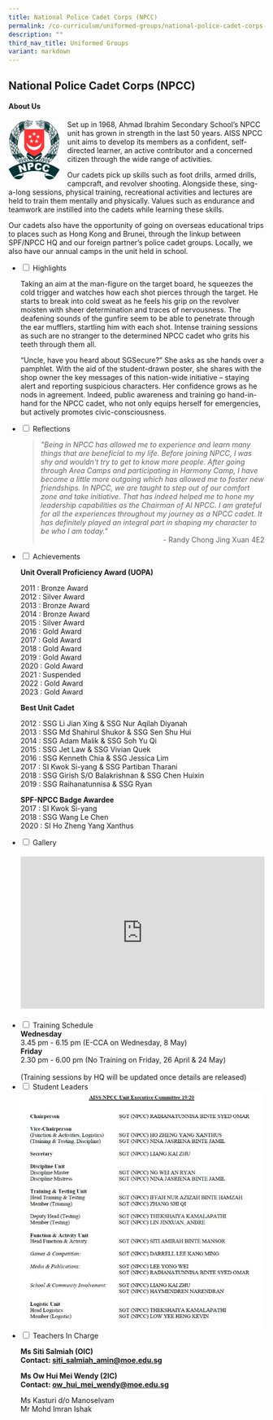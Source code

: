 ```yaml
---
title: National Police Cadet Corps (NPCC)
permalink: /co-curriculum/uniformed-groups/national-police-cadet-corps-npcc/
description: ""
third_nav_title: Uniformed Groups
variant: markdown
---
```

## National Police Cadet Corps (NPCC)


<h4><strong>About Us</strong></h4>
<img src="/images/logo.png" style="width:20%;margin-right:15px;" align="left">
<p style="width:fixed;">Set up in 1968, Ahmad Ibrahim Secondary School’s NPCC unit has grown in strength in the last 50 years. AISS NPCC unit aims to develop its members as a confident, self-directed learner, an active contributor and a concerned citizen through the wide range of activities.</p>
<p>Our cadets pick up skills such as foot drills, armed drills, campcraft, and revolver shooting. Alongside these, sing-a-long sessions, physical training, recreational activities and lectures are held to train them mentally and physically. Values such as endurance and teamwork are instilled into the cadets while learning these skills.&nbsp;</p>
<p>Our cadets also have the opportunity of going on overseas educational trips to places such as Hong Kong and Brunei, through the linkup between SPF/NPCC HQ and our foreign partner’s police cadet groups. Locally, we also have our annual camps in the unit held in school.</p>
<ul class="jekyllcodex_accordion">
<li><input id="accordion1" type="checkbox"> <label for="accordion1">Highlights</label>
<div>
<p>Taking an aim at the man-figure on the target board, he squeezes the cold trigger and watches how each shot pierces through the target. He starts to break into cold sweat as he feels his grip on the revolver moisten with sheer determination and traces of nervousness. The deafening sounds of the gunfire seem to be able to penetrate through the ear mufflers, startling him with each shot. Intense training sessions as such are no stranger to the determined NPCC cadet who grits his teeth through them all.&nbsp;</p>
<p>“Uncle, have you heard about SGSecure?” She asks as she hands over a pamphlet. With the aid of the student-drawn poster, she shares with the shop owner the key messages of this nation-wide initiative – staying alert and reporting suspicious characters. Her confidence grows as he nods in agreement. Indeed, public awareness and training go hand-in-hand for the NPCC cadet, who not only equips herself for emergencies, but actively promotes civic-consciousness.</p>
</div>
</li>
<li><input id="accordion2" type="checkbox"> <label for="accordion2">Reflections</label>
<div>
<blockquote>
<div><em>"Being in NPCC has allowed me to experience and learn many things that are beneficial to my life. Before joining NPCC, I was shy and wouldn't try to get to know more people. After going through Area Camps and participating in Harmony Camp, I have become a little more outgoing which has allowed me to foster new friendships. In NPCC, we are taught to step out of our comfort zone and take initiative. That has indeed helped me to hone my leadership capabilities as the Chairman of AI NPCC. I am grateful for all the experiences throughout my journey as a NPCC cadet. It has definitely played an integral part in shaping my character to be who I am today."</em></div>
<div style="text-align: right;">- Randy Chong Jing Xuan 4E2</div>
</blockquote>
</div>
</li>
<li><input id="accordion3" type="checkbox"> <label for="accordion3">Achievements</label>
<div>
<p><strong>Unit Overall Proficiency Award (UOPA)</strong></p>
<p>2011 : Bronze Award<br>2012 : Silver Award<br>2013 : Bronze Award<br>2014 : Bronze Award<br>2015 : Silver Award<br>2016 : Gold Award<br>2017 : Gold Award<br>2018 : Gold Award<br>2019 : Gold Award<br>2020 : Gold Award<br>2021 : Suspended<br>2022 : Gold Award<br>2023 : Gold Award</p>
<p><strong>Best Unit Cadet</strong></p>
<p>2012 : SSG Li Jian Xing &amp; SSG Nur Aqilah Diyanah<br>2013 : SSG Md Shahirul Shukor &amp; SSG Sen Shu Hui<br>2014 : SSG Adam Malik &amp; SSG Soh Yu Qi<br>2015 : SSG Jet Law &amp; SSG Vivian Quek<br>2016 : SSG Kenneth Chia &amp; SSG Jessica Lim<br>2017 : SI Kwok Si-yang &amp; SSG Partiban Tharani<br>2018 : SSG Girish S/O Balakrishnan &amp; SSG Chen Huixin<br>2019 : SSG Raihanatunnisa &amp; SSG Ryan&nbsp;</p>
<p><strong>SPF-NPCC Badge Awardee<br></strong>2017 : SI Kwok Si-yang<br>2018 : SSG Wang Le Chen<br>2020 : SI Ho Zheng Yang Xanthus</p>
</div>
</li>
<li><input id="accordion5" type="checkbox"> <label for="accordion5">Gallery</label>
<div>
<h4><center><iframe src="https://docs.google.com/presentation/d/e/2PACX-1vSR2BwgSBFjnxREemwfIEsGbuRf08rOlZ0YXGWLHXjDjtyuJ_B-YBq-LoTEzh5IrS2l8aA9aLjm6wQv/embed?start=false&amp;loop=false&amp;delayms=5000" frameborder="0" width="480" height="299" allowfullscreen="true"></iframe></center></h4>
</div>
</li>
<li><input id="accordion6" type="checkbox"> <label for="accordion6">Training Schedule</label>
<div>
<strong>Wednesday<br></strong>3.45 pm - 6.15 pm (E-CCA on Wednesday, 8 May)<br>
<strong>Friday<br></strong>2.30 pm - 6.00 pm (No Training on Friday, 26 April &amp; 24 May)<br><br>
(Training sessions by HQ will be updated once details are released)
</div>
</li>
<li><input id="accordion7" type="checkbox"> <label for="accordion7">Student Leaders</label>
<div>
<img src="/images/NPCC.jpg">
</div>
</li>
<li><input id="accordion8" type="checkbox"> <label for="accordion8">Teachers In Charge</label>
<div>
<p><strong>Ms Siti Salmiah (OIC)<br></strong><strong>Contact:&nbsp;<a href="mailto:siti_salmiah_amin@moe.edu.sg" target="">siti_salmiah_amin@moe.edu.sg</a></strong></p>
<p><strong>Ms Ow Hui Mei Wendy (2IC)<br></strong><strong>Contact:&nbsp;<a href="mailto:ow_hui_mei_wendy@moe.edu.sg" target="">ow_hui_mei_wendy@moe.edu.sg</a></strong></p>
<p>Ms Kasturi d/o Manoselvam<br>Mr Mohd Imran Ishak</p>
</div>
</li>
</ul>
